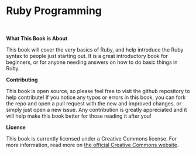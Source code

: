 # Ruby Programming

<br>

**What This Book is About**

This book will cover the very basics of Ruby, and help introduce the Ruby syntax to people just starting out. It is a great introductory book for beginners, or for anyone needing answers on how to do basic things in Ruby.

**Contributing**

This book is open source, so please feel free to visit the github repository to help contribute! If you notice any typos or errors in this book, you can fork the repo and open a pull request with the new and improved changes, or simply just open a new issue. Any contribution is greatly appreciated and it will help make this book better for those reading it after you!

**License**

This book is currently licensed under a Creative Commons license. For more information, read more on [the official Creative Commons website](http://creativecommons.org/licenses/by-nc-sa/4.0/). 
